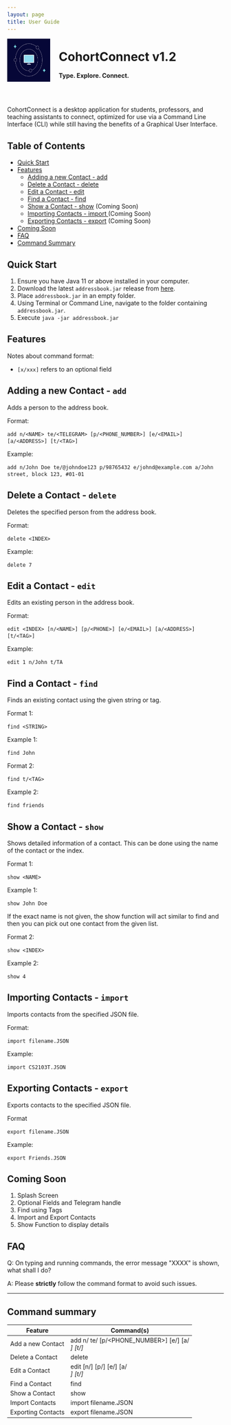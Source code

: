 ```yaml
---
layout: page
title: User Guide
---
```


<img src = "https://github.com/AY2122S1-CS2103T-T10-1/tp/blob/master/docs/images/logo.jpeg?raw=true" align = "left" width="100" height="100" style="margin-right: 20px">
<div>
  
  <h1> CohortConnect v1.2 </h1>
  
  <b> Type. Explore. Connect. </b>
  
</div>

<br><br>

CohortConnect is a desktop application for students, professors, and teaching assistants to connect, optimized for use via a Command Line Interface (CLI) while still having the benefits of a Graphical User Interface.

## Table of Contents
 - [Quick Start](#QuickStart)
 - [Features](#Features)
    - [Adding a new Contact - add](#Add)
    - [Delete a Contact - delete](#Delete)
    - [Edit a Contact - edit](#Edit)
    - [Find a Contact - find](#Find)
    - [Show a Contact - show](#Show) (Coming Soon)
    - [Importing Contacts - import ](#Import) (Coming Soon)
    - [Exporting Contacts - export](#Export) (Coming Soon)
  - [Coming Soon](#ComingSoon)
  - [FAQ](#FAQ)
  - [Command Summary](#CommandSummary)


<h2 id = "QuickStart"> </h2>

## Quick Start

1. Ensure you have Java 11 or above installed in your computer.
2. Download the latest `addressbook.jar`  release from [here](https://github.com/AY2122S1-CS2103T-T10-1/tp/releases).
3. Place `addressbook.jar` in an empty folder.
4. Using Terminal or Command Line, navigate to the folder containing `addressbook.jar`.
5. Execute `java -jar addressbook.jar`


<h2 id = "Features"> </h2>

## Features

Notes about command format:

- `[x/xxx]` refers to an optional field

<h3 id = "Add"> </h3>

## Adding a new Contact - `add`

Adds a person to the address book.

Format:

```
add n/<NAME> te/<TELEGRAM> [p/<PHONE_NUMBER>] [e/<EMAIL>] [a/<ADDRESS>] [t/<TAG>]
```

Example:

```
add n/John Doe te/@johndoe123 p/98765432 e/johnd@example.com a/John street, block 123, #01-01
```

<h3 id = "Delete"> </h3>

## Delete a Contact - `delete`

Deletes the specified person from the address book.

Format:

```
delete <INDEX>
```

Example:

```
delete 7
```

<h3 id = "Edit"> </h3>

## Edit a Contact - `edit`

Edits an existing person in the address book.

Format: 

```
edit <INDEX> [n/<NAME>] [p/<PHONE>] [e/<EMAIL>] [a/<ADDRESS>] [t/<TAG>]
```

Example:

```
edit 1 n/John t/TA
```

<h3 id = "Find"> </h3>

## Find a Contact - `find`

Finds an existing contact using the given string or tag.

Format 1: 

```
find <STRING>
```

Example 1:

```
find John
```

Format 2: 

```
find t/<TAG>
```

Example 2:

```
find friends
```

<h3 id = "Show"> </h3>

## Show a Contact - `show`

Shows detailed information of a contact. This can be done using the name of the contact or the index.

Format 1: 

```
show <NAME>
```

Example 1:

```
show John Doe
```

If the exact name is not given, the show function will act similar to find and then you can pick out one contact from the given list.

Format 2: 

```
show <INDEX>
```

Example 2:

```
show 4
```

<h3 id = "Import"> </h3>

## Importing Contacts - `import`

Imports contacts from the specified JSON file.

Format:

```
import filename.JSON
```

Example:

```
import CS2103T.JSON
```

<h3 id = "Export"> </h3>

## Exporting Contacts - `export`

Exports contacts to the specified JSON file.

Format

```
export filename.JSON
```

Example:

```
export Friends.JSON
```

<h2 id = "ComingSoon"> </h2>

## Coming Soon

1. Splash Screen
2. Optional Fields and Telegram handle
3. Find using Tags
4. Import and Export Contacts 
5. Show Function to display details

<h2 id = "FAQ"> </h2>

## FAQ

Q: On typing and running commands, the error message "XXXX" is shown, what shall I do?

A: Please **strictly** follow the command format to avoid such issues.

--------------------------------------------------------------------------------------------------------------------

<h2 id = "CommandSummary"> </h2>

## Command summary

| Feature | Command(s) |
| ------ | ------ |
| Add a new Contact | add n/<NAME> te/<TELEGRAM> [p/<PHONE_NUMBER>] [e/<EMAIL>] [a/<ADDRESS>] [t/<TAG>] |
| Delete a Contact | delete <INDEX> |
| Edit a Contact | edit <INDEX> [n/<NAME>] [p/<PHONE>] [e/<EMAIL>] [a/<ADDRESS>] [t/<TAG>] |
| Find a Contact | find <STRING> |
| Show a Contact | show <NAME> |
| Import Contacts | import filename.JSON |
| Exporting Contacts | export filename.JSON |
